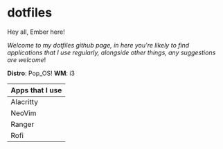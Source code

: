 # dotfiles

Hey all, Ember here! 

*Welcome to my dotfiles github page, in here you're likely to find applications that I use regularly, alongside other things, any suggestions are welcome*!


**Distro**: Pop_OS!
**WM**: i3

| Apps that I use  |
| ------------- |
| Alacritty |
| NeoVim |
| Ranger |
| Rofi |



